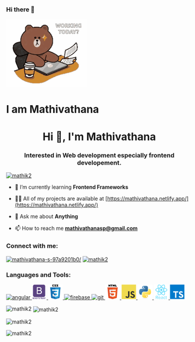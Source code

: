 ### Hi there 👋
<img src="brown-bear-typing.gif" alt="bearimage">

<h1> I am Mathivathana <h1>
  <h1 align="center">Hi 👋, I'm Mathivathana</h1>
<h3 align="center">Interested in Web development especially frontend developement.</h3>

<p align="left"> <a href="https://github.com/ryo-ma/github-profile-trophy"><img src="https://github-profile-trophy.vercel.app/?username=mathik2" alt="mathik2" /></a> </p>

- 🌱 I’m currently learning **Frontend Frameworks**

- 👨‍💻 All of my projects are available at [https://mathivathana.netlify.app/](https://mathivathana.netlify.app/)

- 💬 Ask me about **Anything**

- 📫 How to reach me **mathivathanasp@gmail.com**

<h3 align="left">Connect with me:</h3>
<p align="left">
<a href="https://linkedin.com/in/mathivathana-s-97a9201b0/" target="blank"><img align="center" src="https://raw.githubusercontent.com/rahuldkjain/github-profile-readme-generator/master/src/images/icons/Social/linked-in-alt.svg" alt="mathivathana-s-97a9201b0/" height="30" width="40" /></a>
<a href="https://codesandbox.com/mathik2" target="blank"><img align="center" src="https://raw.githubusercontent.com/rahuldkjain/github-profile-readme-generator/master/src/images/icons/Social/codesandbox.svg" alt="mathik2" height="30" width="40" /></a>
</p>

<h3 align="left">Languages and Tools:</h3>
<p align="left"> <a href="https://angular.io" target="_blank" rel="noreferrer"> <img src="https://angular.io/assets/images/logos/angular/angular.svg" alt="angular" width="40" height="40"/> </a> <a href="https://getbootstrap.com" target="_blank" rel="noreferrer"> <img src="https://raw.githubusercontent.com/devicons/devicon/master/icons/bootstrap/bootstrap-plain-wordmark.svg" alt="bootstrap" width="40" height="40"/> </a> <a href="https://www.w3schools.com/css/" target="_blank" rel="noreferrer"> <img src="https://raw.githubusercontent.com/devicons/devicon/master/icons/css3/css3-original-wordmark.svg" alt="css3" width="40" height="40"/> </a> <a href="https://firebase.google.com/" target="_blank" rel="noreferrer"> <img src="https://www.vectorlogo.zone/logos/firebase/firebase-icon.svg" alt="firebase" width="40" height="40"/> </a> <a href="https://git-scm.com/" target="_blank" rel="noreferrer"> <img src="https://www.vectorlogo.zone/logos/git-scm/git-scm-icon.svg" alt="git" width="40" height="40"/> </a> <a href="https://www.w3.org/html/" target="_blank" rel="noreferrer"> <img src="https://raw.githubusercontent.com/devicons/devicon/master/icons/html5/html5-original-wordmark.svg" alt="html5" width="40" height="40"/> </a> <a href="https://developer.mozilla.org/en-US/docs/Web/JavaScript" target="_blank" rel="noreferrer"> <img src="https://raw.githubusercontent.com/devicons/devicon/master/icons/javascript/javascript-original.svg" alt="javascript" width="40" height="40"/> </a> <a href="https://www.python.org" target="_blank" rel="noreferrer"> <img src="https://raw.githubusercontent.com/devicons/devicon/master/icons/python/python-original.svg" alt="python" width="40" height="40"/> </a> <a href="https://reactjs.org/" target="_blank" rel="noreferrer"> <img src="https://raw.githubusercontent.com/devicons/devicon/master/icons/react/react-original-wordmark.svg" alt="react" width="40" height="40"/> </a> <a href="https://www.typescriptlang.org/" target="_blank" rel="noreferrer"> <img src="https://raw.githubusercontent.com/devicons/devicon/master/icons/typescript/typescript-original.svg" alt="typescript" width="40" height="40"/> </a> </p>

<p><img align="left" src="https://github-readme-stats.vercel.app/api/top-langs?username=mathik2&show_icons=true&locale=en&layout=compact" alt="mathik2" /></p>

<p>&nbsp;<img align="center" src="https://github-readme-stats.vercel.app/api?username=mathik2&show_icons=true&locale=en" alt="mathik2" /></p>

<p><img align="center" src="https://github-readme-streak-stats.herokuapp.com/?user=mathik2&" alt="mathik2" /></p>
<p align="left"> <img src="https://komarev.com/ghpvc/?username=mathik2&label=Profile%20views&color=0e75b6&style=flat" alt="mathik2" /> </p>
<!--
**mathik2/mathik2** is a ✨ _special_ ✨ repository because its `README.md` (this file) appears on your GitHub profile.

Here are some ideas to get you started:

- 🔭 I’m currently working on ...
- 🌱 I’m currently learning ...
- 👯 I’m looking to collaborate on ...
- 🤔 I’m looking for help with ...
- 💬 Ask me about ...
- 📫 How to reach me: ...
- 😄 Pronouns: ...
- ⚡ Fun fact: ...
-->
